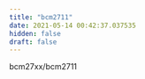 ```yaml
---
title: "bcm2711"
date: 2021-05-14 00:42:37.037535
hidden: false
draft: false
---
```


bcm27xx/bcm2711

